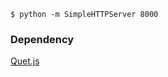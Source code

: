 ```terminal
$ python -m SimpleHTTPServer 8000
```

### Dependency

[Quet.js](https://github.com/quiet/quiet-js)